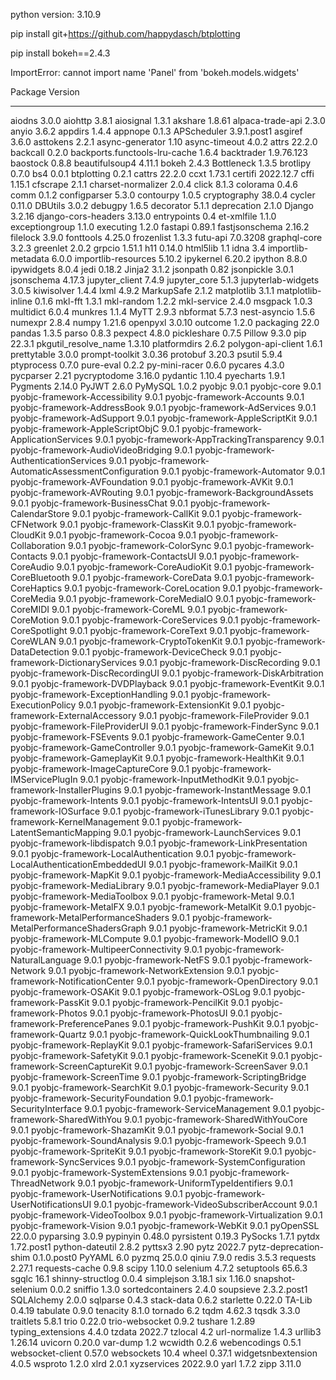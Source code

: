 python version: 3.10.9

pip install git+https://github.com/happydasch/btplotting

pip  install bokeh==2.4.3

ImportError: cannot import name 'Panel' from 'bokeh.models.widgets'






Package                                           Version
------------------------------------------------- -----------
aiodns                                            3.0.0
aiohttp                                           3.8.1
aiosignal                                         1.3.1
akshare                                           1.8.61
alpaca-trade-api                                  2.3.0
anyio                                             3.6.2
appdirs                                           1.4.4
appnope                                           0.1.3
APScheduler                                       3.9.1.post1
asgiref                                           3.6.0
asttokens                                         2.2.1
async-generator                                   1.10
async-timeout                                     4.0.2
attrs                                             22.2.0
backcall                                          0.2.0
backports.functools-lru-cache                     1.6.4
backtrader                                        1.9.76.123
baostock                                          0.8.8
beautifulsoup4                                    4.11.1
bokeh                                             2.4.3
Bottleneck                                        1.3.5
brotlipy                                          0.7.0
bs4                                               0.0.1
btplotting                                        0.2.1
cattrs                                            22.2.0
ccxt                                              1.73.1
certifi                                           2022.12.7
cffi                                              1.15.1
cfscrape                                          2.1.1
charset-normalizer                                2.0.4
click                                             8.1.3
colorama                                          0.4.6
comm                                              0.1.2
configparser                                      5.3.0
contourpy                                         1.0.5
cryptography                                      38.0.4
cycler                                            0.11.0
DBUtils                                           3.0.2
debugpy                                           1.6.5
decorator                                         5.1.1
deprecation                                       2.1.0
Django                                            3.2.16
django-cors-headers                               3.13.0
entrypoints                                       0.4
et-xmlfile                                        1.1.0
exceptiongroup                                    1.1.0
executing                                         1.2.0
fastapi                                           0.89.1
fastjsonschema                                    2.16.2
filelock                                          3.9.0
fonttools                                         4.25.0
frozenlist                                        1.3.3
futu-api                                          7.0.3208
graphql-core                                      3.2.3
greenlet                                          2.0.2
grpcio                                            1.51.1
h11                                               0.14.0
html5lib                                          1.1
idna                                              3.4
importlib-metadata                                6.0.0
importlib-resources                               5.10.2
ipykernel                                         6.20.2
ipython                                           8.8.0
ipywidgets                                        8.0.4
jedi                                              0.18.2
Jinja2                                            3.1.2
jsonpath                                          0.82
jsonpickle                                        3.0.1
jsonschema                                        4.17.3
jupyter_client                                    7.4.9
jupyter_core                                      5.1.3
jupyterlab-widgets                                3.0.5
kiwisolver                                        1.4.4
lxml                                              4.9.2
MarkupSafe                                        2.1.2
matplotlib                                        3.1.1
matplotlib-inline                                 0.1.6
mkl-fft                                           1.3.1
mkl-random                                        1.2.2
mkl-service                                       2.4.0
msgpack                                           1.0.3
multidict                                         6.0.4
munkres                                           1.1.4
MyTT                                              2.9.3
nbformat                                          5.7.3
nest-asyncio                                      1.5.6
numexpr                                           2.8.4
numpy                                             1.21.6
openpyxl                                          3.0.10
outcome                                           1.2.0
packaging                                         22.0
pandas                                            1.3.5
parso                                             0.8.3
pexpect                                           4.8.0
pickleshare                                       0.7.5
Pillow                                            9.3.0
pip                                               22.3.1
pkgutil_resolve_name                              1.3.10
platformdirs                                      2.6.2
polygon-api-client                                1.6.1
prettytable                                       3.0.0
prompt-toolkit                                    3.0.36
protobuf                                          3.20.3
psutil                                            5.9.4
ptyprocess                                        0.7.0
pure-eval                                         0.2.2
py-mini-racer                                     0.6.0
pycares                                           4.3.0
pycparser                                         2.21
pycryptodome                                      3.16.0
pydantic                                          1.10.4
pyecharts                                         1.9.1
Pygments                                          2.14.0
PyJWT                                             2.6.0
PyMySQL                                           1.0.2
pyobjc                                            9.0.1
pyobjc-core                                       9.0.1
pyobjc-framework-Accessibility                    9.0.1
pyobjc-framework-Accounts                         9.0.1
pyobjc-framework-AddressBook                      9.0.1
pyobjc-framework-AdServices                       9.0.1
pyobjc-framework-AdSupport                        9.0.1
pyobjc-framework-AppleScriptKit                   9.0.1
pyobjc-framework-AppleScriptObjC                  9.0.1
pyobjc-framework-ApplicationServices              9.0.1
pyobjc-framework-AppTrackingTransparency          9.0.1
pyobjc-framework-AudioVideoBridging               9.0.1
pyobjc-framework-AuthenticationServices           9.0.1
pyobjc-framework-AutomaticAssessmentConfiguration 9.0.1
pyobjc-framework-Automator                        9.0.1
pyobjc-framework-AVFoundation                     9.0.1
pyobjc-framework-AVKit                            9.0.1
pyobjc-framework-AVRouting                        9.0.1
pyobjc-framework-BackgroundAssets                 9.0.1
pyobjc-framework-BusinessChat                     9.0.1
pyobjc-framework-CalendarStore                    9.0.1
pyobjc-framework-CallKit                          9.0.1
pyobjc-framework-CFNetwork                        9.0.1
pyobjc-framework-ClassKit                         9.0.1
pyobjc-framework-CloudKit                         9.0.1
pyobjc-framework-Cocoa                            9.0.1
pyobjc-framework-Collaboration                    9.0.1
pyobjc-framework-ColorSync                        9.0.1
pyobjc-framework-Contacts                         9.0.1
pyobjc-framework-ContactsUI                       9.0.1
pyobjc-framework-CoreAudio                        9.0.1
pyobjc-framework-CoreAudioKit                     9.0.1
pyobjc-framework-CoreBluetooth                    9.0.1
pyobjc-framework-CoreData                         9.0.1
pyobjc-framework-CoreHaptics                      9.0.1
pyobjc-framework-CoreLocation                     9.0.1
pyobjc-framework-CoreMedia                        9.0.1
pyobjc-framework-CoreMediaIO                      9.0.1
pyobjc-framework-CoreMIDI                         9.0.1
pyobjc-framework-CoreML                           9.0.1
pyobjc-framework-CoreMotion                       9.0.1
pyobjc-framework-CoreServices                     9.0.1
pyobjc-framework-CoreSpotlight                    9.0.1
pyobjc-framework-CoreText                         9.0.1
pyobjc-framework-CoreWLAN                         9.0.1
pyobjc-framework-CryptoTokenKit                   9.0.1
pyobjc-framework-DataDetection                    9.0.1
pyobjc-framework-DeviceCheck                      9.0.1
pyobjc-framework-DictionaryServices               9.0.1
pyobjc-framework-DiscRecording                    9.0.1
pyobjc-framework-DiscRecordingUI                  9.0.1
pyobjc-framework-DiskArbitration                  9.0.1
pyobjc-framework-DVDPlayback                      9.0.1
pyobjc-framework-EventKit                         9.0.1
pyobjc-framework-ExceptionHandling                9.0.1
pyobjc-framework-ExecutionPolicy                  9.0.1
pyobjc-framework-ExtensionKit                     9.0.1
pyobjc-framework-ExternalAccessory                9.0.1
pyobjc-framework-FileProvider                     9.0.1
pyobjc-framework-FileProviderUI                   9.0.1
pyobjc-framework-FinderSync                       9.0.1
pyobjc-framework-FSEvents                         9.0.1
pyobjc-framework-GameCenter                       9.0.1
pyobjc-framework-GameController                   9.0.1
pyobjc-framework-GameKit                          9.0.1
pyobjc-framework-GameplayKit                      9.0.1
pyobjc-framework-HealthKit                        9.0.1
pyobjc-framework-ImageCaptureCore                 9.0.1
pyobjc-framework-IMServicePlugIn                  9.0.1
pyobjc-framework-InputMethodKit                   9.0.1
pyobjc-framework-InstallerPlugins                 9.0.1
pyobjc-framework-InstantMessage                   9.0.1
pyobjc-framework-Intents                          9.0.1
pyobjc-framework-IntentsUI                        9.0.1
pyobjc-framework-IOSurface                        9.0.1
pyobjc-framework-iTunesLibrary                    9.0.1
pyobjc-framework-KernelManagement                 9.0.1
pyobjc-framework-LatentSemanticMapping            9.0.1
pyobjc-framework-LaunchServices                   9.0.1
pyobjc-framework-libdispatch                      9.0.1
pyobjc-framework-LinkPresentation                 9.0.1
pyobjc-framework-LocalAuthentication              9.0.1
pyobjc-framework-LocalAuthenticationEmbeddedUI    9.0.1
pyobjc-framework-MailKit                          9.0.1
pyobjc-framework-MapKit                           9.0.1
pyobjc-framework-MediaAccessibility               9.0.1
pyobjc-framework-MediaLibrary                     9.0.1
pyobjc-framework-MediaPlayer                      9.0.1
pyobjc-framework-MediaToolbox                     9.0.1
pyobjc-framework-Metal                            9.0.1
pyobjc-framework-MetalFX                          9.0.1
pyobjc-framework-MetalKit                         9.0.1
pyobjc-framework-MetalPerformanceShaders          9.0.1
pyobjc-framework-MetalPerformanceShadersGraph     9.0.1
pyobjc-framework-MetricKit                        9.0.1
pyobjc-framework-MLCompute                        9.0.1
pyobjc-framework-ModelIO                          9.0.1
pyobjc-framework-MultipeerConnectivity            9.0.1
pyobjc-framework-NaturalLanguage                  9.0.1
pyobjc-framework-NetFS                            9.0.1
pyobjc-framework-Network                          9.0.1
pyobjc-framework-NetworkExtension                 9.0.1
pyobjc-framework-NotificationCenter               9.0.1
pyobjc-framework-OpenDirectory                    9.0.1
pyobjc-framework-OSAKit                           9.0.1
pyobjc-framework-OSLog                            9.0.1
pyobjc-framework-PassKit                          9.0.1
pyobjc-framework-PencilKit                        9.0.1
pyobjc-framework-Photos                           9.0.1
pyobjc-framework-PhotosUI                         9.0.1
pyobjc-framework-PreferencePanes                  9.0.1
pyobjc-framework-PushKit                          9.0.1
pyobjc-framework-Quartz                           9.0.1
pyobjc-framework-QuickLookThumbnailing            9.0.1
pyobjc-framework-ReplayKit                        9.0.1
pyobjc-framework-SafariServices                   9.0.1
pyobjc-framework-SafetyKit                        9.0.1
pyobjc-framework-SceneKit                         9.0.1
pyobjc-framework-ScreenCaptureKit                 9.0.1
pyobjc-framework-ScreenSaver                      9.0.1
pyobjc-framework-ScreenTime                       9.0.1
pyobjc-framework-ScriptingBridge                  9.0.1
pyobjc-framework-SearchKit                        9.0.1
pyobjc-framework-Security                         9.0.1
pyobjc-framework-SecurityFoundation               9.0.1
pyobjc-framework-SecurityInterface                9.0.1
pyobjc-framework-ServiceManagement                9.0.1
pyobjc-framework-SharedWithYou                    9.0.1
pyobjc-framework-SharedWithYouCore                9.0.1
pyobjc-framework-ShazamKit                        9.0.1
pyobjc-framework-Social                           9.0.1
pyobjc-framework-SoundAnalysis                    9.0.1
pyobjc-framework-Speech                           9.0.1
pyobjc-framework-SpriteKit                        9.0.1
pyobjc-framework-StoreKit                         9.0.1
pyobjc-framework-SyncServices                     9.0.1
pyobjc-framework-SystemConfiguration              9.0.1
pyobjc-framework-SystemExtensions                 9.0.1
pyobjc-framework-ThreadNetwork                    9.0.1
pyobjc-framework-UniformTypeIdentifiers           9.0.1
pyobjc-framework-UserNotifications                9.0.1
pyobjc-framework-UserNotificationsUI              9.0.1
pyobjc-framework-VideoSubscriberAccount           9.0.1
pyobjc-framework-VideoToolbox                     9.0.1
pyobjc-framework-Virtualization                   9.0.1
pyobjc-framework-Vision                           9.0.1
pyobjc-framework-WebKit                           9.0.1
pyOpenSSL                                         22.0.0
pyparsing                                         3.0.9
pypinyin                                          0.48.0
pyrsistent                                        0.19.3
PySocks                                           1.7.1
pytdx                                             1.72.post1
python-dateutil                                   2.8.2
pyttsx3                                           2.90
pytz                                              2022.7
pytz-deprecation-shim                             0.1.0.post0
PyYAML                                            6.0
pyzmq                                             25.0.0
qiniu                                             7.9.0
redis                                             3.5.3
requests                                          2.27.1
requests-cache                                    0.9.8
scipy                                             1.10.0
selenium                                          4.7.2
setuptools                                        65.6.3
sgqlc                                             16.1
shinny-structlog                                  0.0.4
simplejson                                        3.18.1
six                                               1.16.0
snapshot-selenium                                 0.0.2
sniffio                                           1.3.0
sortedcontainers                                  2.4.0
soupsieve                                         2.3.2.post1
SQLAlchemy                                        2.0.0
sqlparse                                          0.4.3
stack-data                                        0.6.2
starlette                                         0.22.0
TA-Lib                                            0.4.19
tabulate                                          0.9.0
tenacity                                          8.1.0
tornado                                           6.2
tqdm                                              4.62.3
tqsdk                                             3.3.0
traitlets                                         5.8.1
trio                                              0.22.0
trio-websocket                                    0.9.2
tushare                                           1.2.89
typing_extensions                                 4.4.0
tzdata                                            2022.7
tzlocal                                           4.2
url-normalize                                     1.4.3
urllib3                                           1.26.14
uvicorn                                           0.20.0
var-dump                                          1.2
wcwidth                                           0.2.6
webencodings                                      0.5.1
websocket-client                                  0.57.0
websockets                                        10.4
wheel                                             0.37.1
widgetsnbextension                                4.0.5
wsproto                                           1.2.0
xlrd                                              2.0.1
xyzservices                                       2022.9.0
yarl                                              1.7.2
zipp                                              3.11.0
